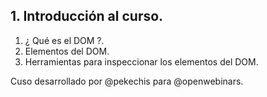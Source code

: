 ##  1. Introducción al curso.

1. ¿ Qué es el DOM ?.
2. Elementos del DOM.
3. Herramientas para inspeccionar los elementos del DOM.

Cuso desarrollado por @pekechis para @openwebinars.
